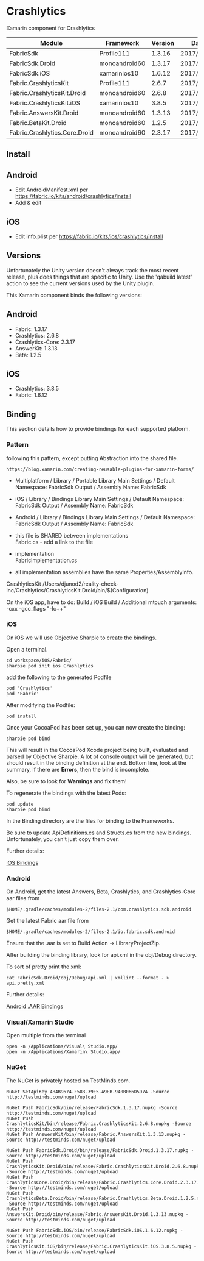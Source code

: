 # Crashlytics
Xamarin component for Crashlytics

| Module                        | Framework     | Version | Date |
|-------------------------------|---------------|---------|------|
| FabricSdk                     | Profile111    | 1.3.16  | 2017/07/29 |
| FabricSdk.Droid               | monoandroid60 | 1.3.17  | 2017/07/29 |
| FabricSdk.iOS                 | xamarinios10  | 1.6.12  | 2017/07/29 |
| Fabric.CrashlyticsKit         | Profile111    | 2.6.7   | 2017/07/29 |
| Fabric.CrashlyticsKit.Droid   | monoandroid60 | 2.6.8   | 2017/07/29 |
| Fabric.CrashlyticsKit.iOS     | xamarinios10  | 3.8.5   | 2017/07/29 |
| Fabric.AnswersKit.Droid       | monoandroid60 | 1.3.13  | 2017/07/29 |
| Fabric.BetaKit.Droid          | monoandroid60 | 1.2.5   | 2017/07/29 |
| Fabric.Crashlytics.Core.Droid | monoandroid60 | 2.3.17  | 2017/07/29 |

Install
-------

## Android

- Edit AndroidManifest.xml per https://fabric.io/kits/android/crashlytics/install
- Add & edit

## iOS

- Edit info.plist per https://fabric.io/kits/ios/crashlytics/install

Versions
--------

Unfortunately the Unity version doesn't always track the most recent release, plus does things that are specific to Unity.  Use the 'qabuild latest' action to see the current versions used by the Unity plugin.

This Xamarin component binds the following versions:

## Android

- Fabric: 1.3.17
- Crashlytics: 2.6.8
- Crashlytics-Core: 2.3.17
- AnswerKit: 1.3.13
- Beta: 1.2.5

## iOS

- Crashlytics: 3.8.5
- Fabric: 1.6.12

## Binding

This section details how to provide bindings for each supported platform.

### Pattern

following this pattern, except putting Abstraction into the shared file.

    https://blog.xamarin.com/creating-reusable-plugins-for-xamarin-forms/
    
 * Multiplatform / Library / Portable Library
 	Main Settings / Default Namespace: FabricSdk
 	Output / Assembly Name: FabricSdk
 * iOS / Library / Bindings Library
 	Main Settings / Default Namespace: FabricSdk
 	Output / Assembly Name: FabricSdk
 * Android / Library / Bindings Library
 	Main Settings / Default Namespace: FabricSdk
 	Output / Assembly Name: FabricSdk

 * this file is SHARED between implementations  
		Fabric.cs - add a link to the file
 * implementation  
		FabricImplementation.cs
 * all implementation assemblies have the same Properties/AssemblyInfo.


CrashlyticsKit
/Users/djunod2/reality-check-inc/Crashlytics/CrashlyticsKit.Droid/bin/$(Configuration)

On the iOS app, have to do:
	Build / iOS Build / Additional mtouch arguments: -cxx -gcc_flags "-lc++"

### iOS

On iOS we will use Objective Sharpie to create the bindings.

Open a terminal.  

    cd workspace/iOS/Fabric/  
    sharpie pod init ios Crashlytics  
    
add the following to the generated Podfile

	pod 'Crashlytics'
	pod 'Fabric'

After modifying the Podfile:

	pod install
	
Once your CocoaPod has been set up, you can now create the binding:

    sharpie pod bind

This will result in the CocoaPod Xcode project being built, evaluated and parsed by Objective Sharpie. A lot of console output will be generated, but should result in the binding definition at the end.  Bottom line, look at the summary, if there are **Errors**, then the bind is incomplete.

Also, be sure to look for **Warnings** and fix them!

To regenerate the bindings with the latest Pods:

    pod update
    sharpie pod bind

In the Binding directory are the files for binding to the Frameworks.

Be sure to update ApiDefinitions.cs and Structs.cs from the new bindings. Unfortunately, you can't just copy them over.

Further details:

[iOS Bindings](https://developer.xamarin.com/guides/cross-platform/macios/binding/)

### Android

On Android, get the latest Answers, Beta, Crashlytics, and Crashlytics-Core aar files from

    $HOME/.gradle/caches/modules-2/files-2.1/com.crashlytics.sdk.android
    
Get the latest Fabric aar file from

    $HOME/.gradle/caches/modules-2/files-2.1/io.fabric.sdk.android

Ensure that the .aar is set to Build Action -> LibraryProjectZip.

After building the binding library, look for api.xml in the obj/Debug directory.

To sort of pretty print the xml:

    cat FabricSdk.Droid/obj/Debug/api.xml | xmllint --format - > api.pretty.xml
    
Further details:

[Android .AAR Bindings](https://developer.xamarin.com/guides/android/advanced_topics/binding-a-java-library/binding-an-aar/)

### Visual/Xamarin Studio

Open multiple from the terminal

    open -n /Applications/Visual\ Studio.app/  
    open -n /Applications/Xamarin\ Studio.app/  

### NuGet
The NuGet is privately hosted on TestMinds.com.

	NuGet SetApiKey 484B9674-F583-39E5-A9EB-940B066D5D7A -Source http://testminds.com/nuget/upload

    NuGet Push FabricSdk/bin/release/FabricSdk.1.3.17.nupkg -Source http://testminds.com/nuget/upload
    NuGet Push CrashlyticsKit/bin/release/Fabric.CrashlyticsKit.2.6.8.nupkg -Source http://testminds.com/nuget/upload
    NuGet Push AnswersKit/bin/release/Fabric.AnswersKit.1.3.13.nupkg -Source http://testminds.com/nuget/upload

    NuGet Push FabricSdk.Droid/bin/release/FabricSdk.Droid.1.3.17.nupkg -Source http://testminds.com/nuget/upload
    NuGet Push CrashlyticsKit.Droid/bin/release/Fabric.CrashlyticsKit.Droid.2.6.8.nupkg -Source http://testminds.com/nuget/upload
    NuGet Push CrashlyticsCore.Droid/bin/release/Fabric.Crashlytics.Core.Droid.2.3.17.nupkg -Source http://testminds.com/nuget/upload
    NuGet Push CrashlyticsBeta.Droid/bin/release/Fabric.Crashlytics.Beta.Droid.1.2.5.nupkg -Source http://testminds.com/nuget/upload
    NuGet Push AnswersKit.Droid/bin/release/Fabric.AnswersKit.Droid.1.3.13.nupkg -Source http://testminds.com/nuget/upload

    NuGet Push FabricSdk.iOS/bin/release/FabricSdk.iOS.1.6.12.nupkg -Source http://testminds.com/nuget/upload
    NuGet Push CrashlyticsKit.iOS/bin/release/Fabric.CrashlyticsKit.iOS.3.8.5.nupkg -Source http://testminds.com/nuget/upload
